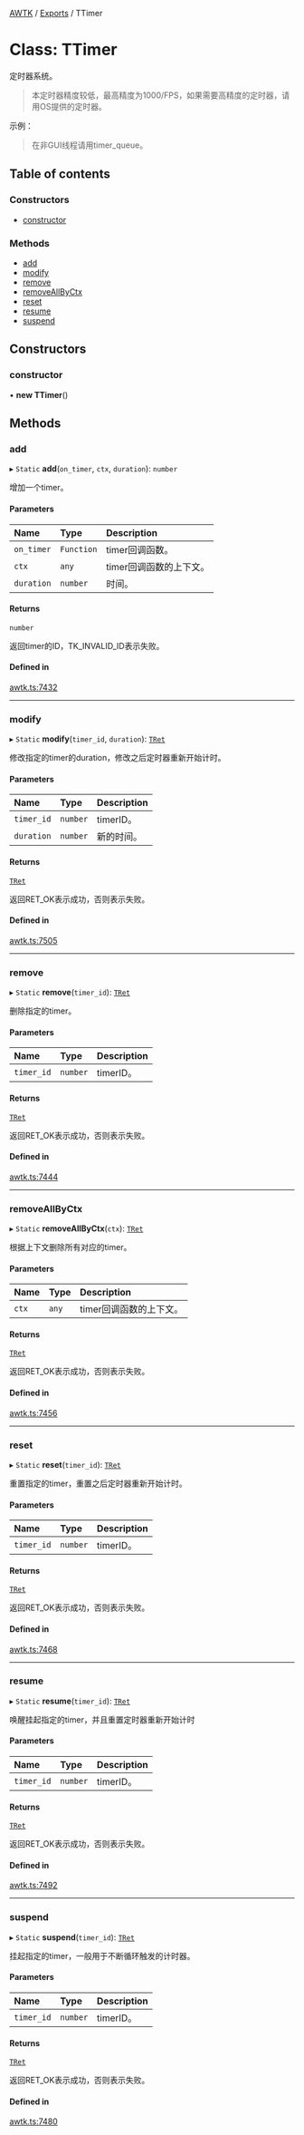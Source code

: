 [AWTK](../README.md) / [Exports](../modules.md) / TTimer

# Class: TTimer

定时器系统。

> 本定时器精度较低，最高精度为1000/FPS，如果需要高精度的定时器，请用OS提供的定时器。

示例：

> 在非GUI线程请用timer\_queue。

## Table of contents

### Constructors

- [constructor](TTimer.md#constructor)

### Methods

- [add](TTimer.md#add)
- [modify](TTimer.md#modify)
- [remove](TTimer.md#remove)
- [removeAllByCtx](TTimer.md#removeallbyctx)
- [reset](TTimer.md#reset)
- [resume](TTimer.md#resume)
- [suspend](TTimer.md#suspend)

## Constructors

### constructor

• **new TTimer**()

## Methods

### add

▸ `Static` **add**(`on_timer`, `ctx`, `duration`): `number`

增加一个timer。

#### Parameters

| Name | Type | Description |
| :------ | :------ | :------ |
| `on_timer` | `Function` | timer回调函数。 |
| `ctx` | `any` | timer回调函数的上下文。 |
| `duration` | `number` | 时间。 |

#### Returns

`number`

返回timer的ID，TK_INVALID_ID表示失败。

#### Defined in

[awtk.ts:7432](https://github.com/zlgopen/awtk-binding/blob/5d7e9b70/tools/code_gen/js/output/awtk.ts#L7432)

___

### modify

▸ `Static` **modify**(`timer_id`, `duration`): [`TRet`](../enums/TRet.md)

修改指定的timer的duration，修改之后定时器重新开始计时。

#### Parameters

| Name | Type | Description |
| :------ | :------ | :------ |
| `timer_id` | `number` | timerID。 |
| `duration` | `number` | 新的时间。 |

#### Returns

[`TRet`](../enums/TRet.md)

返回RET_OK表示成功，否则表示失败。

#### Defined in

[awtk.ts:7505](https://github.com/zlgopen/awtk-binding/blob/5d7e9b70/tools/code_gen/js/output/awtk.ts#L7505)

___

### remove

▸ `Static` **remove**(`timer_id`): [`TRet`](../enums/TRet.md)

删除指定的timer。

#### Parameters

| Name | Type | Description |
| :------ | :------ | :------ |
| `timer_id` | `number` | timerID。 |

#### Returns

[`TRet`](../enums/TRet.md)

返回RET_OK表示成功，否则表示失败。

#### Defined in

[awtk.ts:7444](https://github.com/zlgopen/awtk-binding/blob/5d7e9b70/tools/code_gen/js/output/awtk.ts#L7444)

___

### removeAllByCtx

▸ `Static` **removeAllByCtx**(`ctx`): [`TRet`](../enums/TRet.md)

根据上下文删除所有对应的timer。

#### Parameters

| Name | Type | Description |
| :------ | :------ | :------ |
| `ctx` | `any` | timer回调函数的上下文。 |

#### Returns

[`TRet`](../enums/TRet.md)

返回RET_OK表示成功，否则表示失败。

#### Defined in

[awtk.ts:7456](https://github.com/zlgopen/awtk-binding/blob/5d7e9b70/tools/code_gen/js/output/awtk.ts#L7456)

___

### reset

▸ `Static` **reset**(`timer_id`): [`TRet`](../enums/TRet.md)

重置指定的timer，重置之后定时器重新开始计时。

#### Parameters

| Name | Type | Description |
| :------ | :------ | :------ |
| `timer_id` | `number` | timerID。 |

#### Returns

[`TRet`](../enums/TRet.md)

返回RET_OK表示成功，否则表示失败。

#### Defined in

[awtk.ts:7468](https://github.com/zlgopen/awtk-binding/blob/5d7e9b70/tools/code_gen/js/output/awtk.ts#L7468)

___

### resume

▸ `Static` **resume**(`timer_id`): [`TRet`](../enums/TRet.md)

唤醒挂起指定的timer，并且重置定时器重新开始计时

#### Parameters

| Name | Type | Description |
| :------ | :------ | :------ |
| `timer_id` | `number` | timerID。 |

#### Returns

[`TRet`](../enums/TRet.md)

返回RET_OK表示成功，否则表示失败。

#### Defined in

[awtk.ts:7492](https://github.com/zlgopen/awtk-binding/blob/5d7e9b70/tools/code_gen/js/output/awtk.ts#L7492)

___

### suspend

▸ `Static` **suspend**(`timer_id`): [`TRet`](../enums/TRet.md)

挂起指定的timer，一般用于不断循环触发的计时器。

#### Parameters

| Name | Type | Description |
| :------ | :------ | :------ |
| `timer_id` | `number` | timerID。 |

#### Returns

[`TRet`](../enums/TRet.md)

返回RET_OK表示成功，否则表示失败。

#### Defined in

[awtk.ts:7480](https://github.com/zlgopen/awtk-binding/blob/5d7e9b70/tools/code_gen/js/output/awtk.ts#L7480)
